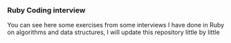### Ruby Coding interview

You can see here some exercises from some interviews I have done in Ruby on algorithms and data structures, I will update this repository little by little